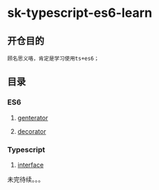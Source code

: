 # sk-typescript-es6-learn

## 开仓目的
    顾名思义咯，肯定是学习使用ts+es6；

## 目录

### ES6

1. <a href="./src/app/generator/" target="_blank">genterator</a>

2. <a href="./src/app/decorator/" target="_blank">decorator</a>

### Typescript

1. <a href="./src/app/ts_interface/" target="_blank">interface</a>

未完待续。。。